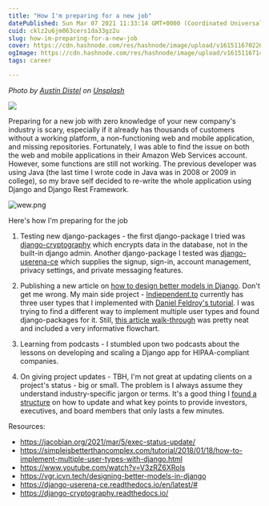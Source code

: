 ```yaml
---
title: "How I'm preparing for a new job"
datePublished: Sun Mar 07 2021 11:33:14 GMT+0000 (Coordinated Universal Time)
cuid: cklz2u6jm063cers1da33gz2u
slug: how-im-preparing-for-a-new-job
cover: https://cdn.hashnode.com/res/hashnode/image/upload/v1615116702262/j_1yKlzEA.jpeg
ogImage: https://cdn.hashnode.com/res/hashnode/image/upload/v1615116714293/VfNHfckiV.jpeg
tags: career

---
```


*<span>Photo by <a href="https://unsplash.com/@austindistel?utm_source=unsplash&amp;utm_medium=referral&amp;utm_content=creditCopyText">Austin Distel</a> on <a href="https://unsplash.com/s/photos/new-job?utm_source=unsplash&amp;utm_medium=referral&amp;utm_content=creditCopyText">Unsplash</a></span>*

![](https://s3.amazonaws.com/revue/items/images/008/064/949/original/conrtas.gif?1615110592)

Preparing for a new job with zero knowledge of your new company's industry is scary, especially if it already has thousands of customers without a working platform, a non-functioning web and mobile application, and missing repositories. Fortunately, I was able to find the issue on both the web and mobile applications in their Amazon Web Services account. However, some functions are still not working. The previous developer was using Java (the last time I wrote code in Java was in 2008 or 2009 in college), so my brave self decided to re-write the whole application using Django and Django Rest Framework. 


![wew.png](https://cdn.hashnode.com/res/hashnode/image/upload/v1615116368933/2U-b8d_N7.png)

Here's how I'm preparing for the job

1. Testing new django-packages - the first django-package I tried was [django-cryptography](https://django-cryptography.readthedocs.io/) which encrypts data in the database, not in the built-in django admin. Another django-package I tested was [django-userena-ce](https://django-userena-ce.readthedocs.io/en/latest/#) which supplies the signup, sign-in, account management, privacy settings, and private messaging features.

2. Publishing a new article on [how to design better models in Django](https://vgr.icvn.tech/designing-better-models-in-django). Don't get me wrong. My main side project - [Indiependent.to](https://indiependent.to?utm_source=vgr) currently has three user types that I implemented with [Daniel Feldroy's tutorial](https://www.youtube.com/watch?v=V3zRZ6XRols). I was trying to find a different way to implement multiple user types and found django-packages for it. Still, [this article walk-through](https://simpleisbetterthancomplex.com/tutorial/2018/01/18/how-to-implement-multiple-user-types-with-django.html) was pretty neat and included a very informative flowchart.

3. Learning from podcasts - I stumbled upon two podcasts about the lessons on developing and scaling a Django app for HIPAA-compliant companies.

4. On giving project updates  - TBH, I'm not great at updating clients on a project's status - big or small. The problem is I always assume they understand industry-specific jargon or terms. It's a good thing I [found a structure](https://jacobian.org/2021/mar/5/exec-status-update/) on how to update and what key points to provide investors, executives, and board members that only lasts a few minutes.


Resources:

- https://jacobian.org/2021/mar/5/exec-status-update/
- https://simpleisbetterthancomplex.com/tutorial/2018/01/18/how-to-implement-multiple-user-types-with-django.html
- https://www.youtube.com/watch?v=V3zRZ6XRols
- https://vgr.icvn.tech/designing-better-models-in-django
- https://django-userena-ce.readthedocs.io/en/latest/#
- https://django-cryptography.readthedocs.io/
